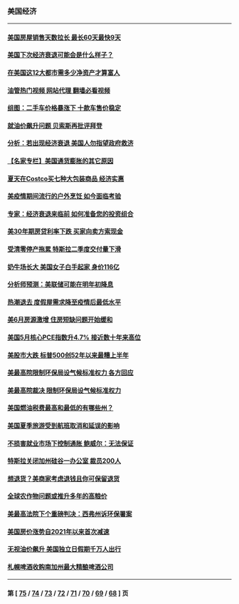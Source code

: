 ### 美国经济
---
#### [美国房屋销售天数拉长 最长60天最快9天](../../pages/ncid1078158/n13773138.md?07042045) 
#### [美国下次经济衰退可能会是什么样子？](../../pages/ncid1078158/n13772976.md?07042045) 
#### [在美国这12大都市需多少净资产才算富人](../../pages/ncid1078158/n13772857.md?07042045) 
#### [油管热门视频 网站代理 翻墙必看视频](http://209.222.30.114:81/youtube.html?07042045)
#### [组图：二手车价格暴涨下 十款车售价稳定](../../pages/ncid1078158/n13768072.md?07042045) 
#### [就油价飙升问题 贝索斯再批评拜登](../../pages/ncid1078158/n13772758.md?07042045) 
#### [分析：若出现经济衰退 美国人勿指望政府救济](../../pages/ncid1078158/n13772717.md?07042045) 
#### [【名家专栏】美国通货膨胀的其它原因](../../pages/ncid1078158/n13772617.md?07042045) 
#### [夏天在Costco买七种大包装商品 经济实惠](../../pages/ncid1078158/n13762553.md?07042045) 
#### [美疫情期间流行的户外烹饪 如今面临考验](../../pages/ncid1078158/n13772365.md?07042045) 
#### [专家：经济衰退来临前 如何准备您的投资组合](../../pages/ncid1078158/n13772364.md?07042045) 
#### [美30年期房贷利率下跌 买家向卖方索现金](../../pages/ncid1078158/n13772295.md?07042045) 
#### [受清零停产拖累 特斯拉二季度交付量下滑](../../pages/ncid1078158/n13772234.md?07042045) 
#### [奶牛场长大 美国女子白手起家 身价116亿](../../pages/ncid1078158/n13770994.md?07042045) 
#### [分析师预测：美联储可能在明年初降息](../../pages/ncid1078158/n13772057.md?07042045) 
#### [热潮退去 度假屋需求降至疫情后最低水平](../../pages/ncid1078158/n13771913.md?07042045) 
#### [美6月房源激增 住房短缺问题开始缓和](../../pages/ncid1078158/n13771588.md?07042045) 
#### [美国5月核心PCE指数升4.7% 接近数十年来高位](../../pages/ncid1078158/n13770992.md?07042045) 
#### [美股市大跌 标普500创52年以来最糟上半年](../../pages/ncid1078158/n13770988.md?07042045) 
#### [美最高院限制环保局设气候标准权力 各方回应](../../pages/ncid1078158/n13770901.md?07042045) 
#### [美最高院裁决 限制环保局设气候标准权力](../../pages/ncid1078158/n13770868.md?07042045) 
#### [美国燃油税费最高和最低的有哪些州？](../../pages/ncid1078158/n13770341.md?07042045) 
#### [美国夏季旅游受到航班取消和延误的影响](../../pages/ncid1078158/n13770276.md?07042045) 
#### [不损害就业市场下控制通胀 鲍威尔：无法保证](../../pages/ncid1078158/n13770190.md?07042045) 
#### [特斯拉关闭加州硅谷一办公室 裁员200人](../../pages/ncid1078158/n13770149.md?07042045) 
#### [想退货？美商家考虑退钱且你可保留退货](../../pages/ncid1078158/n13769661.md?07042045) 
#### [全球农作物问题或推升多年的高粮价](../../pages/ncid1078158/n13769592.md?07042045) 
#### [美最高法院下个重磅判决：西弗州诉环保署案](../../pages/ncid1078158/n13769362.md?07042045) 
#### [美国房价涨势自2021年以来首次减速](../../pages/ncid1078158/n13769511.md?07042045) 
#### [无视油价飙升 美国独立日假期千万人出行](../../pages/ncid1078158/n13769490.md?07042045) 
#### [札幌啤酒收购南加州最大精酿啤酒公司](../../pages/ncid1078158/n13768291.md?07042045) 

---
#### 第 [ [75](./75.md?07042045) / [74](./74.md?07042045) / [73](./73.md?07042045) / [72](./72.md?07042045) / [71](./71.md?07042045) / [70](./70.md?07042045) / [69](./69.md?07042045) / [68](./68.md?07042045) ] 页
